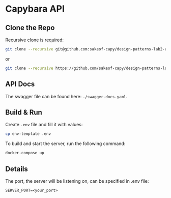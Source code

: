 # Capybara API

## Clone the Repo
Recursive clone is required:
```bash
git clone --recursive git@github.com:sakeof-capy/design-patterns-lab2-api.git
```
or 
```bash
git clone --recursive https://github.com/sakeof-capy/design-patterns-lab2-api.git
```

## API Docs
The swagger file can be found here: `./swagger-docs.yaml`.

## Build & Run
Create `.env` file and fill it with values:
```bash
cp env-template .env
```

To build and start the server, run the following command:
```bash
docker-compose up
```

## Details
The port, the server will be listening on, can be specified in .env file: 
```
SERVER_PORT=<your_port>
```

